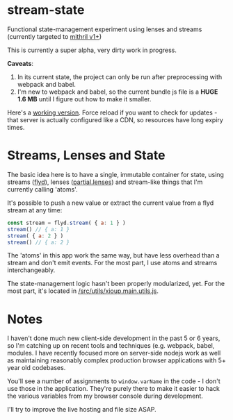 # stream-state
Functional state-management experiment using lenses and streams (currently targeted to [mithril v1+](https://mithril.js.org/))

This is currently a super alpha, very dirty work in progress.

__Caveats__:
1. In its current state, the project can only be run after preprocessing with webpack and babel.
2. I'm new to webpack and babel, so the current bundle js file is a __HUGE 1.6 MB__ until I figure out how to make it smaller.

Here's a [working version](http://xioupmedia.com/mithril-dev/index.html). Force reload if you want to check for updates - that server is actually configured like a CDN, so resources have long expiry times.

# Streams, Lenses and State
The basic idea here is to have a single, immutable container for state, using streams ([flyd](https://github.com/paldepind/flyd)), lenses ([partial.lenses](https://github.com/calmm-js/partial.lenses)) and stream-like things that I'm currently calling 'atoms'.

It's possible to push a new value or extract the current value from a flyd stream at any time:
```javascript
const stream = flyd.stream( { a: 1 } )
stream() // { a: 1 }
stream( { a: 2 } )
stream() // { a: 2 } 

```
The 'atoms' in this app work the same way, but have less overhead than a stream and don't emit events. For the most part, I use atoms and streams interchangeably.

The state-management logic hasn't been properly modularized, yet. For the most part, it's located in [/src/utils/xioup.main.utils.js](https://github.com/kurtmilam/stream-state/blob/master/src/utils/xioup.main.utils.js). 

# Notes
I haven't done much new client-side development in the past 5 or 6 years, so I'm catching up on recent tools and techniques (e.g. webpack, babel, modules. I have recently focused more on server-side nodejs work as well as maintaining reasonably complex production browser applications with 5+ year old codebases.

You'll see a number of assignments to `window.varName` in the code - I don't use those in the application. They're purely there to make it easier to hack the various variables from my browser console during development.

I'll try to improve the live hosting and file size ASAP.
